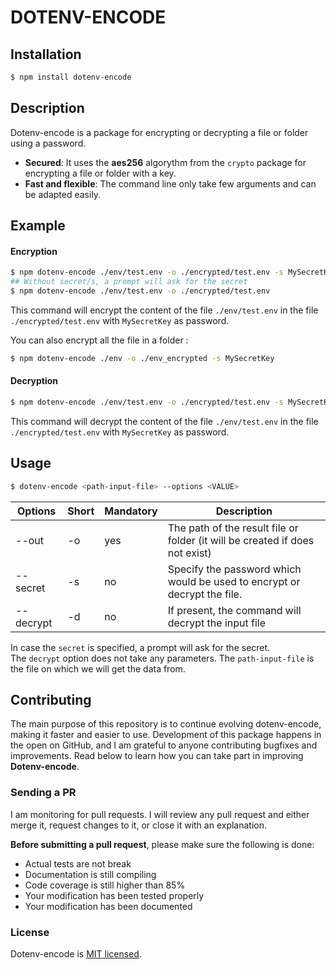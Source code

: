 # DOTENV-ENCODE


## Installation

```bash
$ npm install dotenv-encode
```

## Description

Dotenv-encode is a package for encrypting or decrypting a file or folder using a password.

* **Secured**: It uses the **aes256** algorythm from the `crypto` package for encrypting a file or folder with a key.
* **Fast and flexible**: The command line only take few arguments and can be adapted easily.

## Example

#### Encryption

```bash
$ npm dotenv-encode ./env/test.env -o ./encrypted/test.env -s MySecretKey
## Without secret/s, a prompt will ask for the secret
$ npm dotenv-encode ./env/test.env -o ./encrypted/test.env
```

This command will encrypt the content of the file `./env/test.env` in the file `./encrypted/test.env` with `MySecretKey` as password.

You can also encrypt all the file in a folder :

```bash
$ npm dotenv-encode ./env -o ./env_encrypted -s MySecretKey
```

#### Decryption

```bash
$ npm dotenv-encode ./env/test.env -o ./encrypted/test.env -s MySecretKey -d
```

This command will decrypt the content of the file `./env/test.env` in the file `./encrypted/test.env` with `MySecretKey` as password.

## Usage

```bash
$ dotenv-encode <path-input-file> --options <VALUE>
```

| Options                  | Short | Mandatory | Description                                                                          |
| ------------------------ | ----- | --------- | ------------------------------------------------------------------------------------ |
| --out <file-path>        | -o    | yes       | The path of the result file or folder (it will be created if does not exist)         |
| --secret <password>      | -s    | no        | Specify the password which would be used to encrypt or decrypt the file.             |
| --decrypt                | -d    | no        | If present, the command will decrypt the input file                                  |

In case the `secret` is specified, a prompt will ask for the secret.<br />
The `decrypt` option does not take any parameters.
The `path-input-file` is the file on which we will get the data from.

## Contributing

The main purpose of this repository is to continue evolving dotenv-encode, making it faster and easier to use. Development of this package happens in the open on GitHub, and I am grateful to anyone contributing bugfixes and improvements. Read below to learn how you can take part in improving **Dotenv-encode**.

### Sending a PR

I am monitoring for pull requests. I will review any pull request and either merge it, request changes to it, or close it with an explanation.

**Before submitting a pull request**, please make sure the following is done:

* Actual tests are not break
* Documentation is still compiling
* Code coverage is still higher than 85%
* Your modification has been tested properly
* Your modification has been documented

### License

Dotenv-encode is [MIT licensed](./LICENSE).
